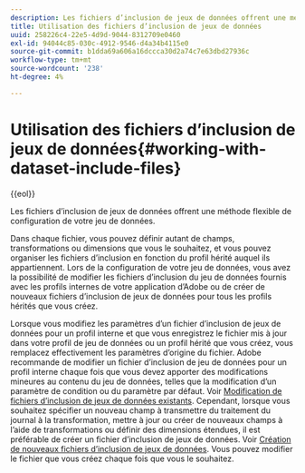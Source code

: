 ```yaml
---
description: Les fichiers d’inclusion de jeux de données offrent une méthode flexible de configuration de votre jeu de données.
title: Utilisation des fichiers d’inclusion de jeux de données
uuid: 258226c4-22e5-4d9d-9044-8312709e0460
exl-id: 94044c85-030c-4912-9546-d4a34b4115e0
source-git-commit: b1dda69a606a16dccca30d2a74c7e63dbd27936c
workflow-type: tm+mt
source-wordcount: '238'
ht-degree: 4%

---
```


# Utilisation des fichiers d’inclusion de jeux de données{#working-with-dataset-include-files}

{{eol}}

Les fichiers d’inclusion de jeux de données offrent une méthode flexible de configuration de votre jeu de données.

Dans chaque fichier, vous pouvez définir autant de champs, transformations ou dimensions que vous le souhaitez, et vous pouvez organiser les fichiers d’inclusion en fonction du profil hérité auquel ils appartiennent. Lors de la configuration de votre jeu de données, vous avez la possibilité de modifier les fichiers d’inclusion du jeu de données fournis avec les profils internes de votre application d’Adobe ou de créer de nouveaux fichiers d’inclusion de jeux de données pour tous les profils hérités que vous créez.

Lorsque vous modifiez les paramètres d’un fichier d’inclusion de jeux de données pour un profil interne et que vous enregistrez le fichier mis à jour dans votre profil de jeu de données ou un profil hérité que vous créez, vous remplacez effectivement les paramètres d’origine du fichier. Adobe recommande de modifier un fichier d’inclusion de jeu de données pour un profil interne chaque fois que vous devez apporter des modifications mineures au contenu du jeu de données, telles que la modification d’un paramètre de condition ou du paramètre par défaut. Voir [Modification de fichiers d’inclusion de jeux de données existants](../../../../home/c-dataset-const-proc/c-dataset-inc-files/c-work-dataset-inc-files/t-edit-ex-dataset-inc-files.md#task-456c04e38ebc425fb35677a6bb6aa077). Cependant, lorsque vous souhaitez spécifier un nouveau champ à transmettre du traitement du journal à la transformation, mettre à jour ou créer de nouveaux champs à l’aide de transformations ou définir des dimensions étendues, il est préférable de créer un fichier d’inclusion de jeux de données. Voir [Création de nouveaux fichiers d’inclusion de jeux de données](../../../../home/c-dataset-const-proc/c-dataset-inc-files/c-work-dataset-inc-files/t-create-new-dataset-inc-files.md#task-b29f30605c374a6ca747ac843337b06e). Vous pouvez modifier le fichier que vous créez chaque fois que vous le souhaitez.
